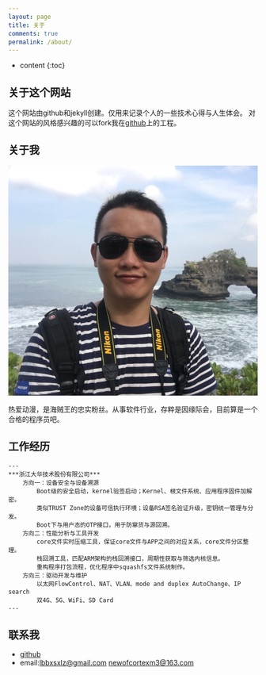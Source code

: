 ```yaml
---
layout: page
title: 关于
comments: true
permalink: /about/
---
```


* content
{:toc}

## 关于这个网站
这个网站由github和jekyll创建。仅用来记录个人的一些技术心得与人生体会。 
对这个网站的风格感兴趣的可以fork我在[github](https://github.com/lbbxsxlz/lbbxsxlz.github.io)上的工程。 

## 关于我

![me](https://github.com/lbbxsxlz/lbbxsxlz.github.io/raw/master/images/about/me.png)

热爱动漫，是海贼王的忠实粉丝。从事软件行业，存粹是因缘际会，目前算是一个合格的程序员吧。

## 工作经历
    ---
    ***浙江大华技术股份有限公司***
        方向一：设备安全与设备溯源 
            Boot级的安全启动，kernel验签启动；Kernel、根文件系统、应用程序固件加解密。
            类似TRUST Zone的设备可信执行环境；设备RSA签名验证升级，密钥统一管理与分发。
            Boot下与用户态的OTP接口，用于防窜货与源回溯。
        方向二：性能分析与工具开发
            core文件实时压缩工具，保证core文件与APP之间的对应关系，core文件分区整理。
            栈回溯工具，匹配ARM架构的栈回溯接口，周期性获取与筛选内核信息。
            重构程序打包流程，优化程序中squashfs文件系统制作。
        方向三：驱动开发与维护
            以太网FlowControl、NAT、VLAN、mode and duplex AutoChange、IP search
            双4G、5G、WiFi、SD Card
    ---

## 联系我
- [github](https://github.com/lbbxsxlz)
- email:lbbxsxlz@gmail.com newofcortexm3@163.com
